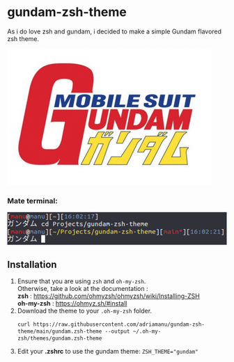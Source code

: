 # gundam-zsh-theme

As i do love zsh and gundam, i decided to make a simple Gundam flavored zsh theme.<br>

![mobile-suit-gundam](/assets/mobile-suit-gundam.png)

### Mate terminal:

![mate-terminal](/assets/mate-terminal.png)

## Installation

1. Ensure that you are using `zsh` and `oh-my-zsh`.<br>
   Otherwise, take a look at the documentation :<br>
   **zsh** : https://github.com/ohmyzsh/ohmyzsh/wiki/Installing-ZSH <br>
   **oh-my-zsh** : https://ohmyz.sh/#install<br>
2. Download the theme to your `.oh-my-zsh` folder.<br>
   ```
   curl https://raw.githubusercontent.com/adriamanu/gundam-zsh-theme/main/gundam.zsh-theme --output ~/.oh-my-zsh/themes/gundam.zsh-theme
   ```
3. Edit your **.zshrc** to use the gundam theme:
   `ZSH_THEME="gundam"`
